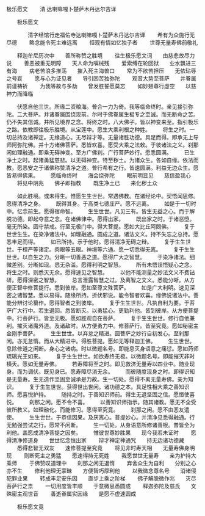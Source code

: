   极乐愿文
　　清 达喇嘛嘎卜楚萨木丹达尔吉译




　　极乐愿文

　　　　清字经馆行走福佑寺达喇嘛嘎卜楚萨木丹达尔吉译
　　希有为众施行无尽德
　　略念能令死主难远离
　　恒观有情如忆独子者
　　世尊无量寿佛前敬礼

　　释迦牟尼历次中　　善所称赞之胜境
　　往生极乐愿文词　　由慈悲故尽力说
　　善恶被重无明障　　天人命为嗔械残
　　爱索缚在轮回狱　　业水飘进三有海
　　病老苦浪多推荡　　摧入死主海兽口
　　常为不欲苦担压　　无依玷辱之号哀
　　愿与心为证见者　　导引困苦独弥陀
　　观音大势至菩萨　　并眷属前谨祷祈
　　为我等故与多劫　　曾发胜誓愿莫忘
　　如妙翅尊行虚空　　以慈神力而降临

　　伏愿自他三世。所缘二资粮海。普合一力为倚。我等临命终时。亲见接引弥陀。二大菩萨。并诸眷属围绕现前。尔时于佛眷属生极专之至诚。而无断命之苦。仍不失其信诚。并所见境界之念。将终之时。八大佛子。皆以神变来至。指引极乐之路。依教即往极乐胜境。从宝莲中。愿生大乘利根之种姓。
　　将生之时。一切总持及诸禅定。无缘道心。无尽辩才等。无量诸胜功德。具足而得。即承无上导师阿弥陀佛。并十方诸佛菩萨。悉皆欢喜。愿受大乘之法敕。于彼诸法之义。刹那闲如理融通。即乘无碍神变。至方广佛刹。广行菩萨妙行。愿悉圆满。
　　已生净土之时。起诸勇猛慈悲。以无碍神变。特至秽土。为诸众生。各如自缘。依法而教。愿悉安之于诸佛称赞清净之道。普行希有之行。皆速圆满。利益无边众生。愿皆易得佛果。
　　愿临命终时　　海会绕弥陀
　　眼前明显见　　慈信盈我心
　　将见中阴兆　　佛子即指教
　　既生净土已　　来化秽土众

　　如此胜境。或未得生。惟愿生生世世。常遇佛教。在诸经论中。契悟闻思修。愿得清净之身。
　　既得其身。于高类七德庄严。愿不远离。
　　如是于一切时中。忆念前生。愿得宿命智。
　　生生世世。凡见三有。皆生无益之心。而于解脱功德。即起夺意之念。在诸佛律中。愿得出家。
　　既出家之时。于诸恶堕。毫无所染。圆守禁戒。行至无极门中。得大菩提。愿如大比丘阿閦佛。
　　复于世世生生。在染净诸法中。如理融通。圆成之道。诸法文义。持不失忘之总持。愿悉丰足而得。
　　如已所持。示于他时。愿得清净无碍之辩。
　　复于生生世世。于楞严等诸定。肉眼等五眼。神境等六通。愿一切悉得无离。
　　复于生生世世。以自生之力。分晰一切善恶之道。愿得广大之智慧。
　　于染净诸法。细微差别。分晰如现。悉无杂滥。愿得利明之智慧。
　　所有未悟误悟疑心之念。将生之时。则悉灭无余。愿得速见之智慧。
　　以他不能测量之妙法文义不费钻研。愿得深密之智慧。
　　总言泄露智慧之过。及离智之文义。悉能分晰。从方便正智中修菩提行。悉到彼岸。愿如至尊文殊菩萨。
　　如是广大利明。速见深密之诸智慧。悉以易得。随缘所持。折伏邪说。能令智者欢喜。缘佛说诸法中。善能分辨讨论纂作。愿得智者之到彼岸。
　　复于生生世世。凡执自利为要。于菩萨广大行中。若生退回。悉皆断灭。以勇猛心。更勤利他。皆到彼岸。从方便菩提中。行菩萨行。皆至无极。愿如胜观自在菩萨。
　　复于生生世世。修行自他兼利。摧灭诸魔外道。及诸敌时。从方便勇力中。修菩萨行。皆至究竟。愿如秘密主金刚手菩萨。
　　生生世世。以弃怠之精进。圆菩萨之妙行自初发心。至刹那闲。亦无怠惰。而从大精进中。得胜菩提。愿如无等释迦王佛。
　　生生世世。息除修道之闲断。身心之诸病。时以微题名号。即能息灭身语意之痛愆。愿如药师琉璃光王如来。
　　复于生生世世。如欲寿终无极。以微题名号。即能摧灭非时横夭。愿如无量寿佛。
　　若寿障将至之时。即见救济无量寿以四业中。随业现身。而为调伏。既见身已。愿寿障尽消无余。
　　而彼随度现身之时。即得识知是无量寿。生无造作坚固至诚承是力故。生一切处。愿得不离无量寿佛。亲为知识。
　　复于生生世世。获得世出世闲。诸功德之本。具足性相大乘之善知识师。愿喜悦护持。
　　随持之时。于善知识师前。得生无退坚固之信。愿恒使喜悦。
　　刹那之闲。愿不令不喜。
　　以善知识师指示。随其诸教。愿无不全受彼所教义。如理融化。而能修习。愿得至究竟。
　　刹那之闲。愿不由恶友遣使。
　　生生世世。于恭信因果。及厌离心。菩提妙心。并清净见悉得融通。行无勉强尝试之行。愿常不闲断。
　　生一切处。从身语意所修诸善根。普皆全为利他。盖愿成清净菩提之因矣。
　　惟彼世尊妙胜果　　现今我若未证时
　　愿得清净修道身　　世世忆念恒出家
　　辩才禅定神通咒　　持无边诸功德藏
　　悉得悲智无双友　　速修菩提至究竟
　　将见非时寿天相　　无量寿佛身明现
　　则断死主之勇猛　　愿速得持无死姓
　　我愿世世无量寿　　亲为护持大乘师
　　于佛赞叹道理中　　刹那之闲无退惰
　　弃舍众生为自利　　分别之心亦不生
　　修利他理无蒙昧　　方便智巧厚利他
　　以我微念尊名号　　消诸侵犯罪业果
　　转成丰足安乐因　　直步上乘之阶梯
　　佛子解脱微作兆　　灭尽菩萨行之祟
　　一切用度皆丰顺　　于意微思悉圆成
　　释迦弥陀及慈氏　　文殊密主观世音
　　善逝眷属实因缘　　是愿不虚速圆成


　　极乐愿文竟


